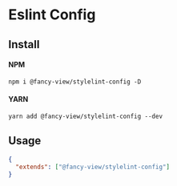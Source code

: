 # Eslint Config

## Install

#### NPM

```shell
npm i @fancy-view/stylelint-config -D
```

#### YARN

```shell
yarn add @fancy-view/stylelint-config --dev
```

## Usage

```json
{
  "extends": ["@fancy-view/stylelint-config"]
}
```
